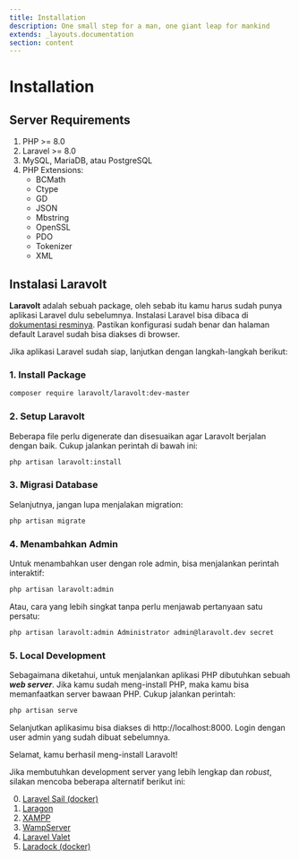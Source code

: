 ```yaml
---
title: Installation
description: One small step for a man, one giant leap for mankind
extends: _layouts.documentation
section: content
---
```


# Installation

## Server Requirements

1. PHP >= 8.0
1. Laravel >= 8.0
1. MySQL, MariaDB, atau PostgreSQL
1. PHP Extensions:
    - BCMath
    - Ctype
    - GD
    - JSON
    - Mbstring
    - OpenSSL
    - PDO
    - Tokenizer
    - XML

## Instalasi Laravolt

**Laravolt** adalah sebuah package, oleh sebab itu kamu harus sudah punya aplikasi Laravel dulu sebelumnya. Instalasi Laravel bisa dibaca di [dokumentasi resminya](https://laravel.com/docs/master#installing-laravel).
Pastikan konfigurasi sudah benar dan halaman default Laravel sudah bisa diakses di browser.

Jika aplikasi Laravel sudah siap, lanjutkan dengan langkah-langkah berikut:


### 1. Install Package

```bash
composer require laravolt/laravolt:dev-master
```

### 2. Setup Laravolt

Beberapa file perlu digenerate dan disesuaikan agar Laravolt berjalan dengan baik. Cukup jalankan perintah di bawah ini:

```bash
php artisan laravolt:install
```

### 3. Migrasi Database

Selanjutnya, jangan lupa menjalakan migration:

```bash
php artisan migrate
```

### 4. Menambahkan Admin

Untuk menambahkan user dengan role admin, bisa menjalankan perintah interaktif:

```bash
php artisan laravolt:admin
```

Atau, cara yang lebih singkat tanpa perlu menjawab pertanyaan satu persatu:
```bash
php artisan laravolt:admin Administrator admin@laravolt.dev secret
```

### 5. Local Development

Sebagaimana diketahui, untuk menjalankan aplikasi PHP dibutuhkan sebuah ***web server***. Jika kamu sudah meng-install PHP, maka kamu bisa memanfaatkan server bawaan PHP. Cukup jalankan perintah:

```bash
php artisan serve
```

Selanjutkan aplikasimu bisa diakses di http://localhost:8000. Login dengan user admin yang sudah dibuat sebelumnya.

Selamat, kamu berhasil meng-install Laravolt!

Jika membutuhkan development server yang lebih lengkap dan _robust_, silakan mencoba beberapa alternatif berikut ini:

0. [Laravel Sail (docker)](https://laravel.com/docs/master/sail)
1. [Laragon](https://laragon.org/)
2. [XAMPP](https://www.apachefriends.org/index.html)
3. [WampServer](http://www.wampserver.com/en)
5. [Laravel Valet](https://laravel.com/docs/8.x/valet)
6. [Laradock (docker)](https://laradock.io/)

